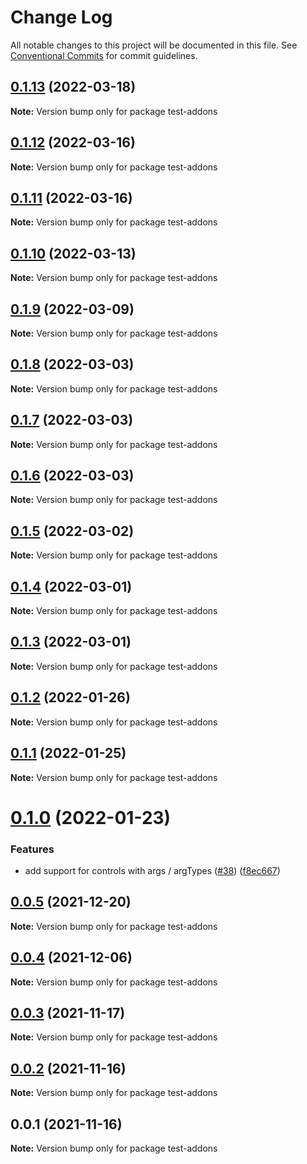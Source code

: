 # Change Log

All notable changes to this project will be documented in this file.
See [Conventional Commits](https://conventionalcommits.org) for commit guidelines.

## [0.1.13](https://github.com/tajo/ladle/compare/test-addons@0.1.12...test-addons@0.1.13) (2022-03-18)

**Note:** Version bump only for package test-addons





## [0.1.12](https://github.com/tajo/ladle/compare/test-addons@0.1.11...test-addons@0.1.12) (2022-03-16)

**Note:** Version bump only for package test-addons





## [0.1.11](https://github.com/tajo/ladle/compare/test-addons@0.1.10...test-addons@0.1.11) (2022-03-16)

**Note:** Version bump only for package test-addons





## [0.1.10](https://github.com/tajo/ladle/compare/test-addons@0.1.9...test-addons@0.1.10) (2022-03-13)

**Note:** Version bump only for package test-addons





## [0.1.9](https://github.com/tajo/ladle/compare/test-addons@0.1.8...test-addons@0.1.9) (2022-03-09)

**Note:** Version bump only for package test-addons





## [0.1.8](https://github.com/tajo/ladle/compare/test-addons@0.1.7...test-addons@0.1.8) (2022-03-03)

**Note:** Version bump only for package test-addons





## [0.1.7](https://github.com/tajo/ladle/compare/test-addons@0.1.6...test-addons@0.1.7) (2022-03-03)

**Note:** Version bump only for package test-addons





## [0.1.6](https://github.com/tajo/ladle/compare/test-addons@0.1.5...test-addons@0.1.6) (2022-03-03)

**Note:** Version bump only for package test-addons





## [0.1.5](https://github.com/tajo/ladle/compare/test-addons@0.1.4...test-addons@0.1.5) (2022-03-02)

**Note:** Version bump only for package test-addons





## [0.1.4](https://github.com/tajo/ladle/compare/test-addons@0.1.3...test-addons@0.1.4) (2022-03-01)

**Note:** Version bump only for package test-addons





## [0.1.3](https://github.com/tajo/ladle/compare/test-addons@0.1.2...test-addons@0.1.3) (2022-03-01)

**Note:** Version bump only for package test-addons





## [0.1.2](https://github.com/tajo/ladle/compare/test-addons@0.1.1...test-addons@0.1.2) (2022-01-26)

**Note:** Version bump only for package test-addons





## [0.1.1](https://github.com/tajo/ladle/compare/test-addons@0.1.0...test-addons@0.1.1) (2022-01-25)

**Note:** Version bump only for package test-addons





# [0.1.0](https://github.com/tajo/ladle/compare/test-addons@0.0.5...test-addons@0.1.0) (2022-01-23)


### Features

* add support for controls with args / argTypes ([#38](https://github.com/tajo/ladle/issues/38)) ([f8ec667](https://github.com/tajo/ladle/commit/f8ec6679fe7fcd508ca445dbca449549920caba8))





## [0.0.5](https://github.com/tajo/ladle/compare/test-addons@0.0.4...test-addons@0.0.5) (2021-12-20)

**Note:** Version bump only for package test-addons





## [0.0.4](https://github.com/tajo/ladle/compare/test-addons@0.0.3...test-addons@0.0.4) (2021-12-06)

**Note:** Version bump only for package test-addons





## [0.0.3](https://github.com/tajo/ladle/compare/test-addons@0.0.2...test-addons@0.0.3) (2021-11-17)

**Note:** Version bump only for package test-addons





## [0.0.2](https://github.com/tajo/ladle/compare/test-addons@0.0.1...test-addons@0.0.2) (2021-11-16)

**Note:** Version bump only for package test-addons





## 0.0.1 (2021-11-16)

**Note:** Version bump only for package test-addons
